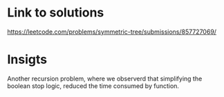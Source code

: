 # Link to solutions
https://leetcode.com/problems/symmetric-tree/submissions/857727069/

# Insigts
Another recursion problem, where we observerd that simplifying the boolean stop logic, reduced the time consumed by function.